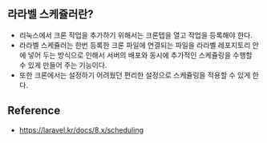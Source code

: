 ## 라라벨 스케쥴러란?
- 리눅스에서 크론 작업을 추가하기 위해서는 크론텝을 열고 작업을 등록해야 한다.
- 라라벨 스케쥴러는 한번 등록한 크론 파일에 연결되는 파일을 라라벨 레포지토리 안에 넣어 두는 방식으로 인해서 서버의 배포와 동시에 추가적인 스케쥴링을 수행할 수 있게 만들어 주는 기능이다.
- 또한 크론에서는 설정하기 어려웠던 편리한 설정으로 스케쥴링을 적용할 수 있게 한다.

## Reference
- https://laravel.kr/docs/8.x/scheduling
